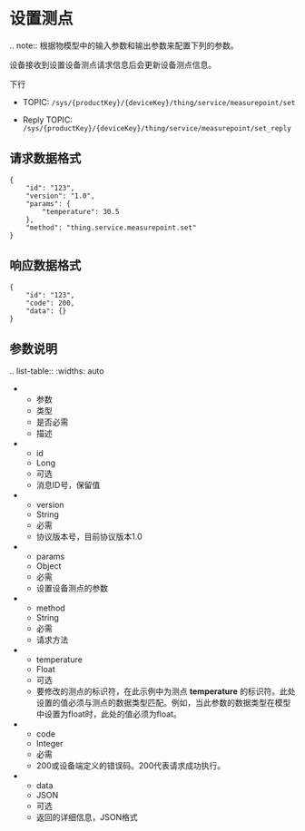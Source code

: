 # 设置测点

.. note:: 根据物模型中的输入参数和输出参数来配置下列的参数。

设备接收到设置设备测点请求信息后会更新设备测点信息。



下行
- TOPIC: `/sys/{productKey}/{deviceKey}/thing/service/measurepoint/set`

- Reply TOPIC: `/sys/{productKey}/{deviceKey}/thing/service/measurepoint/set_reply`

## 请求数据格式

```
{
	"id": "123",
	"version": "1.0",
	"params": {
		"temperature": 30.5
	},
	"method": "thing.service.measurepoint.set"
}
```

## 响应数据格式

```
{
	"id": "123",
	"code": 200,
	"data": {}
}
```

## 参数说明

.. list-table::
   :widths: auto

   * - 参数
     - 类型
     - 是否必需
     - 描述
   * - id
     - Long
     - 可选
     - 消息ID号，保留值
   * - version
     - String
     - 必需
     - 协议版本号，目前协议版本1.0
   * - params
     - Object
     - 必需
     - 设置设备测点的参数
   * - method
     - String
     - 必需
     - 请求方法
   * - temperature
     - Float
     - 可选
     - 要修改的测点的标识符，在此示例中为测点 **temperature** 的标识符。此处设置的值必须与测点的数据类型匹配。例如，当此参数的数据类型在模型中设置为float时，此处的值必须为float。
   * - code
     - Integer
     - 必需
     - 200或设备端定义的错误码。200代表请求成功执行。
   * - data
     - JSON
     - 可选
     - 返回的详细信息，JSON格式


<!--end-->
